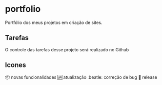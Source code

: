 # portfolio
Portfólio dos meus projetos em criação de sites.

## Tarefas
O controle das tarefas desse projeto será realizado no Github

## Icones
:package: novas funcionalidades
:up: atualização
:beatle: correção de bug
:checkered_flag: release